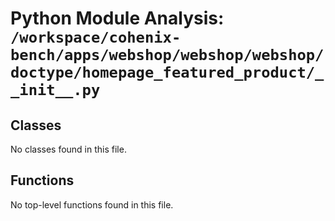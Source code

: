 # Python Module Analysis: `/workspace/cohenix-bench/apps/webshop/webshop/webshop/doctype/homepage_featured_product/__init__.py`

## Classes

No classes found in this file.


## Functions

No top-level functions found in this file.
